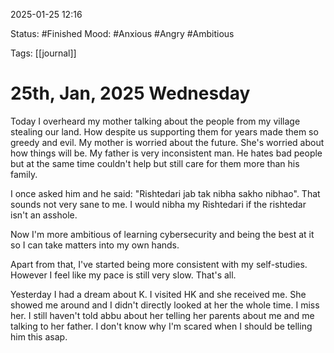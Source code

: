 
2025-01-25 12:16

Status: #Finished 
Mood: #Anxious #Angry #Ambitious 

Tags: [[journal]]

# 25th, Jan, 2025 Wednesday

Today I overheard my mother talking about the people from my village stealing our land. How despite us supporting them for years made them so greedy and evil. My mother is worried about the future. She's worried about how things will be. My father is very inconsistent man. He hates bad people but at the same time couldn't help but still care for them more than his family. 

I once asked him and he said: "Rishtedari jab tak nibha sakho nibhao". That sounds not very sane to me. I would nibha my Rishtedari if the rishtedar isn't an asshole. 

Now I'm more ambitious of learning cybersecurity and being the best at it so I can take matters into my own hands. 

Apart from that, I've started being more consistent with my self-studies. However I feel like my pace is still very slow. That's all.

Yesterday I had a dream about K. I visited HK and she received me. She showed me around and I didn't directly looked at her the whole time. I miss her. I still haven't told abbu about her telling her parents about me and me talking to her father. I don't know why I'm scared when I should be telling him this asap.

